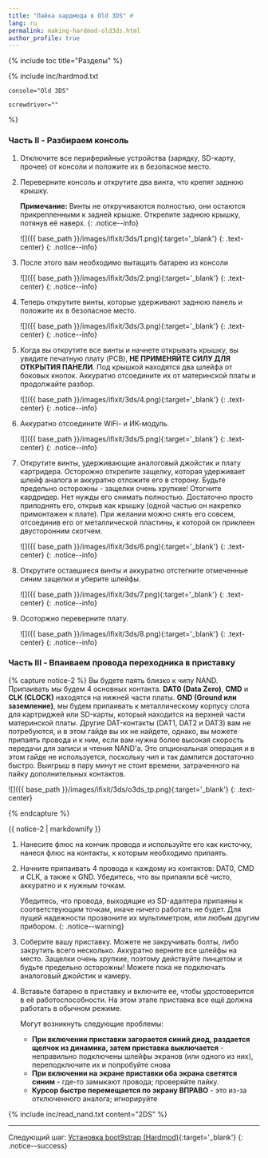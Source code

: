 ```yaml
---
title: "Пайка хардмода в Old 3DS" #
lang: ru
permalink: making-hardmod-old3ds.html
author_profile: true
---
```

{% include toc title="Разделы" %}

{% include inc/hardmod.txt 

	console="Old 3DS" 

	screwdriver="" 
%}

### Часть II - Разбираем консоль

1.	Отключите все периферийные устройства (зарядку, SD-карту, прочее) от консоли и положите их в безопасное место.
1.	Переверните консоль и открутите два винта, что крепят заднюю крышку. 

	**Примечание:** Винты не откручиваются полностью, они остаются прикрепленными к задней крышке. Открепите заднюю крышку, потянув её наверх.
	{: .notice--info}

    ![]({{ base_path }}/images/ifixit/3ds/1.png){:target='_blank'}
	{: .text-center}
    {: .notice--info}
	
1.	После этого вам необходимо вытащить батарею из консоли

    ![]({{ base_path }}/images/ifixit/3ds/2.png){:target='_blank'}
	{: .text-center}
    {: .notice--info}

1.	Теперь открутите винты, которые удерживают заднюю панель и положите их в безопасное место.

    ![]({{ base_path }}/images/ifixit/3ds/3.png){:target='_blank'}
	{: .text-center}
    {: .notice--info}

1.	Когда вы открутите все винты и начнете открывать крышку, вы увидите печатную плату (PCB), **НЕ ПРИМЕНЯЙТЕ СИЛУ ДЛЯ ОТКРЫТИЯ ПАНЕЛИ**. Под крышкой находятся два шлейфа от боковых кнопок. Аккуратно отсоедините их от материнской платы и продолжайте разбор.

    ![]({{ base_path }}/images/ifixit/3ds/4.png){:target='_blank'}
	{: .text-center}
    {: .notice--info}
	
1. Аккуратно отсоедините WiFi- и ИК-модуль. 

    ![]({{ base_path }}/images/ifixit/3ds/5.png){:target='_blank'}
	{: .text-center}
    {: .notice--info}
	
1. Открутите винты, удерживающие аналоговый джойстик и плату картридера. Осторожно открепите защелку, которая удерживает шлейф аналога и аккуратно отложите его в сторону. Будьте предельно осторожны - защелки очень хрупкие! 
Отогните кардридер. Нет нужды его снимать полностью. Достаточно просто приподнять его, открыв как крышку (одной частью он накрепко примонтажен к плате). При желании можно снять его совсем, отсоединив его от металлической пластины, к которой он приклеен двусторонним скотчем.

    ![]({{ base_path }}/images/ifixit/3ds/6.png){:target='_blank'}
	{: .text-center}
    {: .notice--info}

1. Открутите оставшиеся винты и аккуратно отстегните отмеченные синим защелки и уберите шлейфы.

    ![]({{ base_path }}/images/ifixit/3ds/7.png){:target='_blank'}
	{: .text-center}
    {: .notice--info}
	
1. Осоторжно переверните плату.

    ![]({{ base_path }}/images/ifixit/3ds/8.png){:target='_blank'}
	{: .text-center}
    {: .notice--info}
	
### Часть III - Впаиваем провода переходника в приставку 
	
{% capture notice-2 %}
Вы будете паять близко к чипу NAND. Припаивать мы будем 4 основных контакта. **DAT0 (Data Zero)**, **CMD** и **CLK (CLOCK)** находятся на нижней части платы. **GND (Ground или заземление)**, мы будем припаивать к металлическому корпусу слота для картриджей или SD-карты, который находится на верхней части материнской платы. Другие DAT-контакты (DAT1, DAT2 и DAT3) вам не потребуются, и в этом гайде вы их не найдете, однако, вы можете припаять провода и к ним, если вам нужна более высокая скорость передачи для записи и чтения NAND'а. Это опциональная операция и в этом гайде не используется, поскольку чип и так дампится достаточно быстро. Выигрыш в пару минут не стоит времени, затраченного на пайку дополнительных контактов.

![]({{ base_path }}/images/ifixit/3ds/o3ds_tp.png){:target='_blank'}
{: .text-center}

{% endcapture %}

<div class="notice--info">{{ notice-2 | markdownify }}</div>

1.	Нанесите флюс на кончик провода и используйте его как кисточку, нанеся флюс на контакты, к которым необходимо припаять.
1.	Начните припаивать 4 провода к каждому из контактов: DAT0, CMD и CLK, а также к GND. Убедитесь, что вы припаяли всё чисто, аккуратно и к нужным точкам.

	Убедитесь, что провода, выходящие из SD-адаптера припаяны к соответствующим точкам, иначе ничего работать не будет. Для пущей надежности прозвоните их мультиметром, или любым другим прибором.
	{: .notice--warning}

1.	Соберите вашу приставку. Можете не закручивать болты, либо закрутить всего несколько. Аккуратно верните все шлейфы на место. Защелки очень хрупкие, поэтому действуйте пинцетом и будьте предельно осторожны! Можете пока не подключать аналоговый джойстик и камеру. 
1. Вставьте батарею в приставку и включите ее, чтобы удостоверится в её работоспособности. На этом этапе приставка все ещё должна работать в обычном режиме.

	Могут возникнуть следующие проблемы: 
	+ **При включении приставки загорается синий диод, раздается щелчок из динамика, затем приставка выключается** - неправильно подключены шлейфы экранов (или одного из них), переподключите их и попробуйте снова
	+ **При включении на экране приставки оба экрана светятся синим** - где-то замыкают провода; проверяйте пайку. 
	+ **Курсор быстро перемещается по экрану ВПРАВО** - это из-за отключенного аналога; игнорируйте

{% include inc/read_nand.txt content="2DS" %}

___

Следующий шаг: [Установка boot9strap (Hardmod)](installing-boot9strap-hardmod){:target='_blank'}
{: .notice--success}